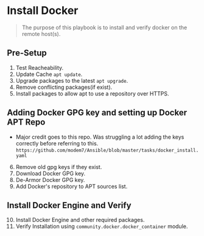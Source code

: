 # Install Docker

> The purpose of this playbook is to install and verify docker on the remote host(s).

## Pre-Setup

1. Test Reacheability.
2. Update Cache `apt update`.
3. Upgrade packages to the latest `apt upgrade`.
4. Remove conflicting packages(if exist).
5. Install packages to allow apt to use a repository over HTTPS.

## Adding Docker GPG key and setting up Docker APT Repo

- Major credit goes to this repo. Was struggling a lot adding the keys correctly before referring to this.
<br>`https://github.com/modem7/Ansible/blob/master/tasks/docker_install.yaml`

6. Remove old gpg keys if they exist.
7. Download Docker GPG key.
8. De-Armor Docker GPG key.
9. Add Docker's repository to APT sources list.

## Install Docker Engine and Verify

10. Install Docker Engine and other required packages.
11. Verify Installation using `community.docker.docker_container` module.